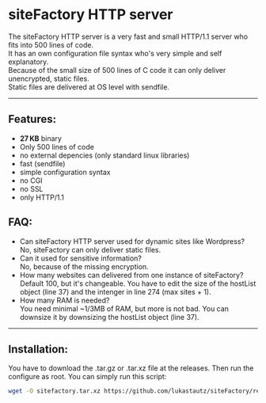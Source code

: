 # siteFactory HTTP server
The siteFactory HTTP server is a very fast and small HTTP/1.1 server who fits into 500 lines of code.<br>
It has an own configuration file syntax who's very simple and self explanatory.<br>
Because of the small size of 500 lines of C code it can only deliver unencrypted, static files.<br>
Static files are delivered at OS level with sendfile.<hr>
## Features:
- **27&#8239;KB** binary
- Only 500 lines of code
- no external depencies (only standard linux libraries)
- fast (sendfile)
- simple configuration syntax
- no CGI
- no SSL
- only HTTP/1.1
## FAQ:
- Can siteFactory HTTP server used for dynamic sites like Wordpress?<br>No, siteFactory can only deliver static files.
- Can it used for sensitive information?<br>No, because of the missing encryption.
- How many websites can delivered from one instance of siteFactory?<br>Default 100, but it's changeable. You have to edit the size of the hostList object (line 37) and the intenger in line 274 (max sites + 1).
- How many RAM is needed?<br>You need minimal ~1/3MB of RAM, but more is not bad. You can downsize it by downsizing the hostList object (line 37).
<hr>

## Installation:
You have to download the .tar.gz or .tar.xz file at the releases. Then run the configure as root. You can simply run this script:<br>
```bash
wget -O sitefactory.tar.xz https://github.com/lukastautz/siteFactory/releases/download/latest/sitefactory.tar.xz && tar -xf sitefactory.tar.xz && sudo ./configure
```
